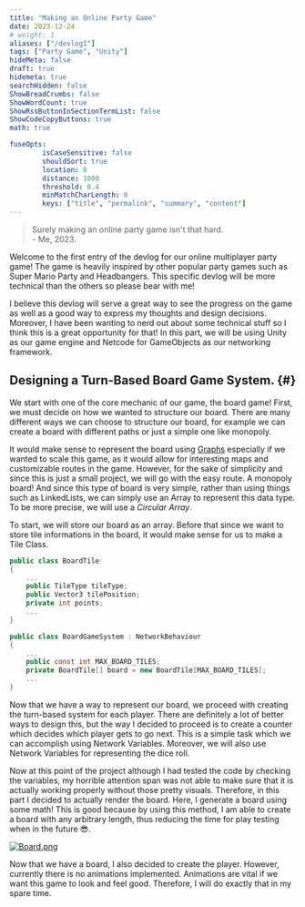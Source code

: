 ```yaml
---
title: "Making an Online Party Game"
date: 2023-12-24
# weight: 1
aliases: ["/devlog1"]
tags: ["Party Game", "Unity"]
hideMeta: false
draft: true
hidemeta: true
searchHidden: false
ShowBreadCrumbs: false
ShowWordCount: true
ShowRssButtonInSectionTermList: false
ShowCodeCopyButtons: true
math: true

fuseOpts:
        isCaseSensitive: false
        shouldSort: true
        location: 0
        distance: 1000
        threshold: 0.4
        minMatchCharLength: 0
        keys: ["title", "permalink", "summary", "content"]
---
```


> Surely making an online party game isn't that hard. \
> \- Me, 2023.

Welcome to the first entry of the devlog for our online multiplayer party game! The game is heavily inspired by other popular party games such as Super Mario Party and Headbangers. This specific devlog will be more technical than the others so please bear with me!

I believe this devlog will serve a great way to see the progress on the game as well as a good way to express my thoughts and design decisions. Moreover, I have been wanting to nerd out about some technical stuff so I think this is a great opportunity for that! In this part, we will be using Unity as our game engine and Netcode for GameObjects as our networking framework.

## Designing a Turn-Based Board Game System. {#}
We start with one of the core mechanic of our game, the board game! First, we must decide on how we wanted to structure our board. There are many different ways we can choose to structure our board, for example we can create a board with different paths or just a simple one like monopoly. 

It would make sense to represent the board using [Graphs](https://en.wikipedia.org/wiki/Graph_(abstract_data_type)) especially if we wanted to scale this game, as it would allow for interesting maps and customizable routes in the game. However, for the sake of simplicity and since this is just a small project, we will go with the easy route. A monopoly board! And since this type of board is very simple, rather than using things such as LinkedLists, we can simply use an Array to represent this data type. To be more precise, we will use a *Circular Array*.

To start, we will store our board as an array. Before that since we want to store tile informations in the board, it would make sense for us to make a Tile Class.
```c#
public class BoardTile
{
    ...
    public TileType tileType;
    public Vector3 tilePosition;
    private int points;
    ...
}

public class BoardGameSystem : NetworkBehaviour
{
    ...
    public const int MAX_BOARD_TILES;
    private BoardTile[] board = new BoardTile[MAX_BOARD_TILES];
    ...
}
```

Now that we have a way to represent our board, we proceed with creating the turn-based system for each player. There are definitely a lot of better ways to design this, but the way I decided to proceed is to create a counter which decides which player gets to go next. This is a simple task which we can accomplish using Network Variables. Moreover, we will also use Network Variables for representing the dice roll.

Now at this point of the project although I had tested the code by checking the variables, my horrible attention span was not able to make sure that it is actually working properly without those pretty visuals. Therefore, in this part I decided to actually render the board. Here, I generate a board using some math! This is good because by using this method, I am able to create a board with any arbitrary length, thus reducing the time for play testing when in the future 😎.

[![Board.png](https://i.postimg.cc/Tw4YGZXQ/Board.png)](https://postimg.cc/1nDZr7XN)

Now that we have a board, I also decided to create the player. However, currently there is no animations implemented. Animations are vital if we want this game to look and feel good. Therefore, I will do exactly that in my spare time.